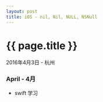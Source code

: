 ```yaml
---
layout: post
title: iOS - nil, Nil, NULL, NSNull
---
```

{{ page.title }}
==================
<p class="meta">2016年4月3日 - 杭州</p>

### April - 4月

* swift 学习